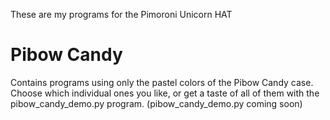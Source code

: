 These are my programs for the Pimoroni Unicorn HAT

# Pibow Candy
Contains programs using only the pastel colors of the Pibow Candy case. Choose which individual ones you like, or get a taste of all of them with the pibow_candy_demo.py program. (pibow_candy_demo.py coming soon)
